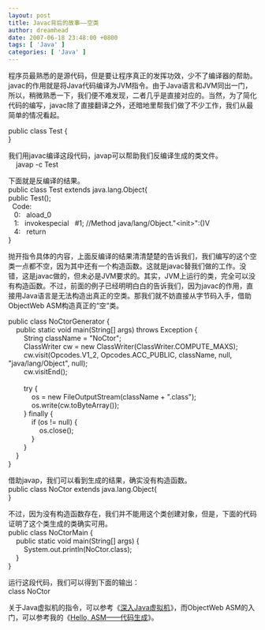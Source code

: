 ```yaml
---
layout: post
title: Javac背后的故事——空类
author: dreamhead
date: 2007-06-18 23:48:00 +0800
tags: [ 'Java' ]
categories: [ 'Java' ]
---
```


程序员最熟悉的是源代码，但是要让程序真正的发挥功效，少不了编译器的帮助。javac的作用就是将Java代码编译为JVM指令。由于Java语言和JVM同出一门，所以，稍微熟悉一下，我们便不难发现，二者几乎是直接对应的。当然，为了简化代码的编写，javac除了直接翻译之外，还暗地里帮我们做了不少工作，我们从最简单的情况看起。  
  
public class Test {  
}  
  
我们用javac编译这段代码，javap可以帮助我们反编译生成的类文件。  
&nbsp;&nbsp;&nbsp; javap -c Test  
  
下面就是反编译的结果。  
public class Test extends java.lang.Object{  
public Test();  
&nbsp; Code:  
&nbsp;&nbsp; 0:&nbsp;&nbsp; aload\_0  
&nbsp;&nbsp; 1:&nbsp;&nbsp; invokespecial&nbsp;&nbsp; #1; //Method java/lang/Object."\<init\>":()V  
&nbsp;&nbsp; 4:&nbsp;&nbsp; return  
}  
  
抛开指令具体的内容，上面反编译的结果清清楚楚的告诉我们，我们编写的这个空类一点都不空，因为其中还有一个构造函数。这就是javac替我们做的工作。没错，这是javac做的，但未必是JVM要求的。其实，JVM上运行的类，完全可以没有构造函数。不过，前面的例子已经明明白白的告诉我们，因为javac的作用，直接用Java语言是无法构造出真正的空类。那我们就不妨直接从字节码入手，借助ObjectWeb ASM构造真正的“空“类。  
  
public class NoCtorGenerator {  
&nbsp;&nbsp;&nbsp; public static void main(String[] args) throws Exception {  
&nbsp;&nbsp;&nbsp;&nbsp;&nbsp;&nbsp;&nbsp; String className = "NoCtor";  
&nbsp;&nbsp;&nbsp;&nbsp;&nbsp;&nbsp;&nbsp; ClassWriter cw = new ClassWriter(ClassWriter.COMPUTE\_MAXS);  
&nbsp;&nbsp;&nbsp;&nbsp;&nbsp;&nbsp;&nbsp; cw.visit(Opcodes.V1\_2, Opcodes.ACC\_PUBLIC, className, null, "java/lang/Object", null);  
&nbsp;&nbsp;&nbsp;&nbsp;&nbsp;&nbsp;&nbsp; cw.visitEnd();  
&nbsp;&nbsp; &nbsp;&nbsp;&nbsp; &nbsp;  
&nbsp;&nbsp;&nbsp;&nbsp;&nbsp;&nbsp;&nbsp; try {  
&nbsp;&nbsp;&nbsp; &nbsp;&nbsp;&nbsp; &nbsp;&nbsp;&nbsp; os = new FileOutputStream(className + ".class");  
&nbsp;&nbsp;&nbsp; &nbsp;&nbsp;&nbsp; &nbsp;&nbsp;&nbsp; os.write(cw.toByteArray());  
&nbsp;&nbsp;&nbsp; &nbsp;&nbsp;&nbsp; } finally {  
&nbsp;&nbsp;&nbsp; &nbsp;&nbsp;&nbsp; &nbsp;&nbsp;&nbsp; if (os != null) {  
&nbsp;&nbsp;&nbsp; &nbsp;&nbsp;&nbsp; &nbsp;&nbsp;&nbsp; &nbsp;&nbsp;&nbsp; os.close();  
&nbsp;&nbsp;&nbsp; &nbsp;&nbsp;&nbsp; &nbsp;&nbsp;&nbsp; }  
&nbsp;&nbsp;&nbsp; &nbsp;&nbsp;&nbsp; }  
&nbsp;&nbsp;&nbsp; }  
}  
  
借助javap，我们可以看到生成的结果，确实没有构造函数。  
public class NoCtor extends java.lang.Object{  
}  
  
不过，因为没有构造函数存在，我们并不能用这个类创建对象，但是，下面的代码证明了这个类生成的类确实可用。  
public class NoCtorMain {  
&nbsp;&nbsp;&nbsp; public static void main(String[] args) {  
&nbsp;&nbsp;&nbsp;&nbsp;&nbsp;&nbsp;&nbsp; System.out.println(NoCtor.class);  
&nbsp;&nbsp;&nbsp; }  
}  
  
运行这段代码，我们可以得到下面的输出：  
class NoCtor  
  
关于Java虚拟机的指令，可以参考《[深入Java虚拟机](http://www.china-pub.com/computers/common/info.asp?id=14719)》，而ObjectWeb ASM的入门，可以参考我的《[Hello, ASM——代码生成](http://dreamhead.blogbus.com/logs/4007513.html)》。


